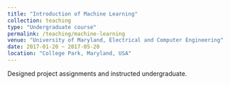 ```yaml
---
title: "Introduction of Machine Learning"
collection: teaching
type: "Undergraduate course"
permalink: /teaching/machine-learning
venue: "University of Maryland, Electrical and Computer Engineering"
date: 2017-01-20 ~ 2017-05-20
location: "College Park, Maryland, USA"
---
```


Designed project assignments and instructed undergraduate.

